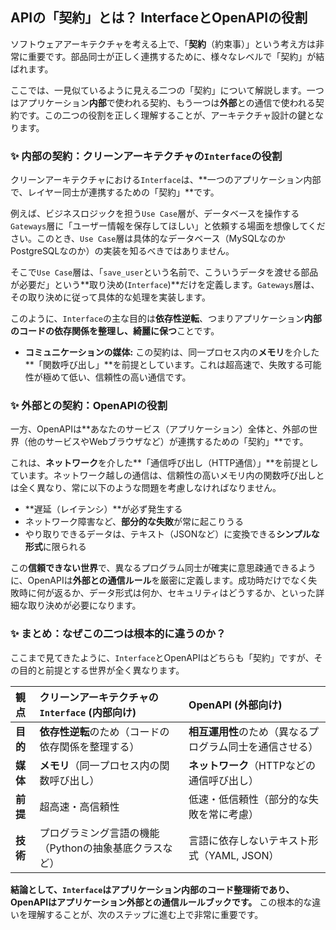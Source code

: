 ## APIの「契約」とは？ InterfaceとOpenAPIの役割

ソフトウェアアーキテクチャを考える上で、「**契約**（約束事）」という考え方は非常に重要です。部品同士が正しく連携するために、様々なレベルで「契約」が結ばれます。

ここでは、一見似ているように見える二つの「契約」について解説します。一つはアプリケーション**内部**で使われる契約、もう一つは**外部**との通信で使われる契約です。この二つの役割を正しく理解することが、アーキテクチャ設計の鍵となります。

### ✨ 内部の契約：クリーンアーキテクチャの`Interface`の役割

クリーンアーキテクチャにおける`Interface`は、**一つのアプリケーション内部で、レイヤー同士が連携するための「契約」**です。

例えば、ビジネスロジックを担う`Use Case`層が、データベースを操作する`Gateways`層に「ユーザー情報を保存してほしい」と依頼する場面を想像してください。このとき、`Use Case`層は具体的なデータベース（MySQLなのかPostgreSQLなのか）の実装を知るべきではありません。

そこで`Use Case`層は、「`save_user`という名前で、こういうデータを渡せる部品が必要だ」という**取り決め(`Interface`)**だけを定義します。`Gateways`層は、その取り決めに従って具体的な処理を実装します。



このように、`Interface`の主な目的は**依存性逆転**、つまりアプリケーション**内部のコードの依存関係を整理し、綺麗に保つ**ことです。

* **コミュニケーションの媒体:** この契約は、同一プロセス内の**メモリ**を介した**「関数呼び出し」**を前提としています。これは超高速で、失敗する可能性が極めて低い、信頼性の高い通信です。

### ✨ 外部との契約：OpenAPIの役割

一方、OpenAPIは**あなたのサービス（アプリケーション）全体と、外部の世界（他のサービスやWebブラウザなど）が連携するための「契約」**です。

これは、**ネットワーク**を介した**「通信呼び出し（HTTP通信）」**を前提としています。ネットワーク越しの通信は、信頼性の高いメモリ内の関数呼び出しとは全く異なり、常に以下のような問題を考慮しなければなりません。

* **遅延（レイテンシ）**が必ず発生する
* ネットワーク障害など、**部分的な失敗**が常に起こりうる
* やり取りできるデータは、テキスト（JSONなど）に変換できる**シンプルな形式**に限られる

この**信頼できない世界**で、異なるプログラム同士が確実に意思疎通できるように、OpenAPIは**外部との通信ルール**を厳密に定義します。成功時だけでなく失敗時に何が返るか、データ形式は何か、セキュリティはどうするか、といった詳細な取り決めが必要になります。

### ✨ まとめ：なぜこの二つは根本的に違うのか？

ここまで見てきたように、`Interface`とOpenAPIはどちらも「契約」ですが、その目的と前提とする世界が全く異なります。

| 観点 | クリーンアーキテクチャの `Interface` (内部向け) | OpenAPI (外部向け) |
| :--- | :--- | :--- |
| **目的** | **依存性逆転**のため（コードの依存関係を整理する） | **相互運用性**のため（異なるプログラム同士を通信させる） |
| **媒体** | **メモリ**（同一プロセス内の関数呼び出し） | **ネットワーク**（HTTPなどの通信呼び出し） |
| **前提** | 超高速・高信頼性 | 低速・低信頼性（部分的な失敗を常に考慮） |
| **技術** | プログラミング言語の機能（Pythonの抽象基底クラスなど） | 言語に依存しないテキスト形式（YAML, JSON） |

**結論として、`Interface`はアプリケーション内部のコード整理術であり、OpenAPIはアプリケーション外部との通信ルールブックです。** この根本的な違いを理解することが、次のステップに進む上で非常に重要です。

